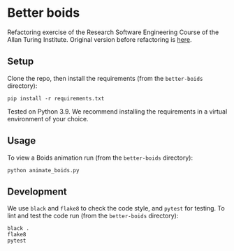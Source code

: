 # Better boids
Refactoring exercise of the Research Software Engineering Course of the Allan Turing Institute. Original version before refactoring is [here](https://github.com/jack89roberts/bad-boids/tree/main).
## Setup

Clone the repo, then install the requirements (from the `better-boids` directory):
```
pip install -r requirements.txt
```
Tested on Python 3.9. We recommend installing the requirements in a virtual environment of your choice.

## Usage

To view a Boids animation run (from the `better-boids` directory):

```
python animate_boids.py
```

## Development

We use `black` and `flake8` to check the code style, and `pytest` for testing. To lint and test the code run (from the `better-boids` directory):

```
black .
flake8
pytest
```


